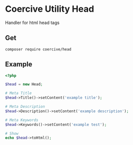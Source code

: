 Coercive Utility Head
=====================

Handler for html head tags

Get
---
```
composer require coercive/head
```

Example
-------
```php
<?php

$head = new Head;

# Meta Title
$head->Title()->setContent('example title');

# Meta Description
$head->Description()->setContent('example description');

# Meta Keywords
$head->Keywords()->setContent('example test');

# Show
echo $head->toHtml();

```
